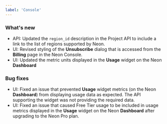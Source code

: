 ```yaml
---
label: 'Console'
---
```


### What's new

- API: Updated the `region_id` description in the Project API to include a link to the list of regions supported by Neon.
- UI: Revised styling of the **Unsubscribe** dialog that is accessed from the **Billing** page in the Neon Console.
- UI: Updated the metric units displayed in the **Usage** widget on the Neon **Dashboard**

### Bug fixes

- UI: Fixed an issue that prevented **Usage** widget metrics (on the Neon **Dashboard**) from displaying usage data as expected. The API supporting the widget was not providing the required data.
- UI: Fixed an issue that caused Free Tier usage to be included in usage metrics displayed in the **Usage** widget on the Neon **Dashboard** after upgrading to the Neon Pro plan.
